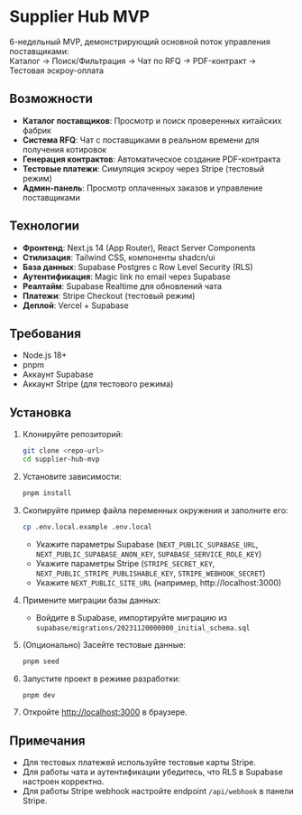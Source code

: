 # Supplier Hub MVP

6-недельный MVP, демонстрирующий основной поток управления поставщиками:  
Каталог → Поиск/Фильтрация → Чат по RFQ → PDF-контракт → Тестовая эскроу-оплата

## Возможности

- **Каталог поставщиков**: Просмотр и поиск проверенных китайских фабрик
- **Система RFQ**: Чат с поставщиками в реальном времени для получения котировок
- **Генерация контрактов**: Автоматическое создание PDF-контракта
- **Тестовые платежи**: Симуляция эскроу через Stripe (тестовый режим)
- **Админ-панель**: Просмотр оплаченных заказов и управление поставщиками

## Технологии

- **Фронтенд**: Next.js 14 (App Router), React Server Components
- **Стилизация**: Tailwind CSS, компоненты shadcn/ui
- **База данных**: Supabase Postgres с Row Level Security (RLS)
- **Аутентификация**: Magic link по email через Supabase
- **Реалтайм**: Supabase Realtime для обновлений чата
- **Платежи**: Stripe Checkout (тестовый режим)
- **Деплой**: Vercel + Supabase

## Требования

- Node.js 18+
- pnpm
- Аккаунт Supabase
- Аккаунт Stripe (для тестового режима)

## Установка

1. Клонируйте репозиторий:
   ```bash
   git clone <repo-url>
   cd supplier-hub-mvp
   ```

2. Установите зависимости:
   ```bash
   pnpm install
   ```

3. Скопируйте пример файла переменных окружения и заполните его:
   ```bash
   cp .env.local.example .env.local
   ```
   - Укажите параметры Supabase (`NEXT_PUBLIC_SUPABASE_URL`, `NEXT_PUBLIC_SUPABASE_ANON_KEY`, `SUPABASE_SERVICE_ROLE_KEY`)
   - Укажите параметры Stripe (`STRIPE_SECRET_KEY`, `NEXT_PUBLIC_STRIPE_PUBLISHABLE_KEY`, `STRIPE_WEBHOOK_SECRET`)
   - Укажите `NEXT_PUBLIC_SITE_URL` (например, http://localhost:3000)

4. Примените миграции базы данных:
   - Войдите в Supabase, импортируйте миграцию из `supabase/migrations/20231120000000_initial_schema.sql`

5. (Опционально) Засейте тестовые данные:
   ```bash
   pnpm seed
   ```

6. Запустите проект в режиме разработки:
   ```bash
   pnpm dev
   ```

7. Откройте [http://localhost:3000](http://localhost:3000) в браузере.

## Примечания

- Для тестовых платежей используйте тестовые карты Stripe.
- Для работы чата и аутентификации убедитесь, что RLS в Supabase настроен корректно.
- Для работы Stripe webhook настройте endpoint `/api/webhook` в панели Stripe. 